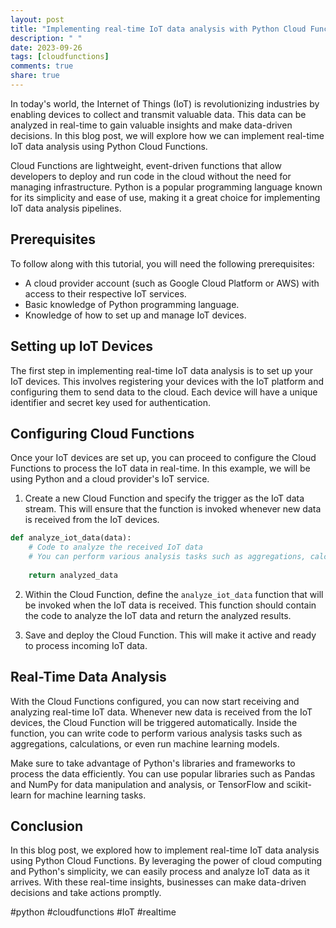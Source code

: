 ```yaml
---
layout: post
title: "Implementing real-time IoT data analysis with Python Cloud Functions"
description: " "
date: 2023-09-26
tags: [cloudfunctions]
comments: true
share: true
---
```


In today's world, the Internet of Things (IoT) is revolutionizing industries by enabling devices to collect and transmit valuable data. This data can be analyzed in real-time to gain valuable insights and make data-driven decisions. In this blog post, we will explore how we can implement real-time IoT data analysis using Python Cloud Functions.

Cloud Functions are lightweight, event-driven functions that allow developers to deploy and run code in the cloud without the need for managing infrastructure. Python is a popular programming language known for its simplicity and ease of use, making it a great choice for implementing IoT data analysis pipelines. 

## Prerequisites

To follow along with this tutorial, you will need the following prerequisites:
- A cloud provider account (such as Google Cloud Platform or AWS) with access to their respective IoT services.
- Basic knowledge of Python programming language.
- Knowledge of how to set up and manage IoT devices.

## Setting up IoT Devices

The first step in implementing real-time IoT data analysis is to set up your IoT devices. This involves registering your devices with the IoT platform and configuring them to send data to the cloud. Each device will have a unique identifier and secret key used for authentication.

## Configuring Cloud Functions

Once your IoT devices are set up, you can proceed to configure the Cloud Functions to process the IoT data in real-time. In this example, we will be using Python and a cloud provider's IoT service.

1. Create a new Cloud Function and specify the trigger as the IoT data stream. This will ensure that the function is invoked whenever new data is received from the IoT devices.

```python
def analyze_iot_data(data):
    # Code to analyze the received IoT data
    # You can perform various analysis tasks such as aggregations, calculations, or machine learning predictions
    
    return analyzed_data
```

2. Within the Cloud Function, define the `analyze_iot_data` function that will be invoked when the IoT data is received. This function should contain the code to analyze the IoT data and return the analyzed results.

3. Save and deploy the Cloud Function. This will make it active and ready to process incoming IoT data.

## Real-Time Data Analysis

With the Cloud Functions configured, you can now start receiving and analyzing real-time IoT data. Whenever new data is received from the IoT devices, the Cloud Function will be triggered automatically. Inside the function, you can write code to perform various analysis tasks such as aggregations, calculations, or even run machine learning models.

Make sure to take advantage of Python's libraries and frameworks to process the data efficiently. You can use popular libraries such as Pandas and NumPy for data manipulation and analysis, or TensorFlow and scikit-learn for machine learning tasks.

## Conclusion

In this blog post, we explored how to implement real-time IoT data analysis using Python Cloud Functions. By leveraging the power of cloud computing and Python's simplicity, we can easily process and analyze IoT data as it arrives. With these real-time insights, businesses can make data-driven decisions and take actions promptly.

#python #cloudfunctions #IoT #realtime